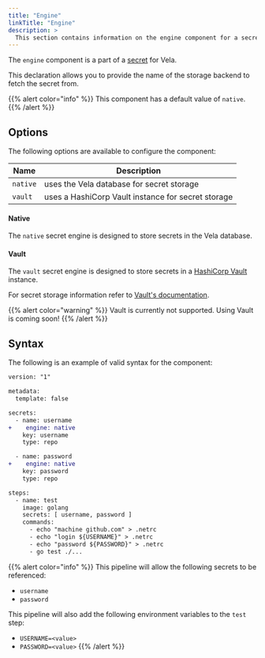 ```yaml
---
title: "Engine"
linkTitle: "Engine"
description: >
  This section contains information on the engine component for a secret.
---
```


The `engine` component is a part of a [secret](/docs/concepts/pipeline/secrets) for Vela.

This declaration allows you to provide the name of the storage backend to fetch the secret from.

{{% alert color="info" %}}
This component has a default value of `native`.
{{% /alert %}}

## Options

The following options are available to configure the component:

| Name     | Description                                        |
| -------- | -------------------------------------------------- |
| `native` | uses the Vela database for secret storage          |
| `vault`  | uses a HashiCorp Vault instance for secret storage |

#### Native

The `native` secret engine is designed to store secrets in the Vela database.

#### Vault

The `vault` secret engine is designed to store secrets in a [HashiCorp Vault](https://www.vaultproject.io/) instance.

For secret storage information refer to [Vault's documentation](https://www.vaultproject.io/docs/).

{{% alert color="warning" %}}
Vault is currently not supported. Using Vault is coming soon!
{{% /alert %}}

## Syntax

The following is an example of valid syntax for the component:

```diff
version: "1"

metadata:
  template: false

secrets:
  - name: username
+    engine: native
    key: username
    type: repo

  - name: password
+    engine: native
    key: password
    type: repo

steps:
  - name: test
    image: golang
    secrets: [ username, password ]
    commands:
      - echo "machine github.com" > .netrc
      - echo "login ${USERNAME}" > .netrc
      - echo "password ${PASSWORD}" > .netrc
      - go test ./...
```

{{% alert color="info" %}}
This pipeline will allow the following secrets to be referenced:
* `username`
* `password`

This pipeline will also add the following environment variables to the `test` step:
* `USERNAME=<value>`
* `PASSWORD=<value>`
{{% /alert %}}
